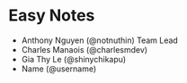 # Easy Notes
- Anthony Nguyen (@notnuthin) Team Lead
- Charles Manaois (@charlesmdev)
- Gia Thy Le (@shinychikapu)
- Name (@username)
